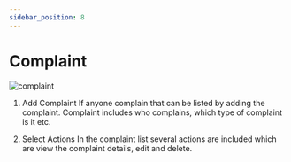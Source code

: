 ```yaml
---
sidebar_position: 8
---
```

 
# Complaint

![complaint](https://docs.infixedu.com/~gitbook/image?url=https%3A%2F%2F1240498282-files.gitbook.io%2F%7E%2Ffiles%2Fv0%2Fb%2Fgitbook-legacy-files%2Fo%2Fassets%252F-M57JYJf3oU4p300aQNV%252F-M5NcS12FwYb9gWBX8x7%252F-M5Ncd9Huc9Djn4kr40r%252Fcomplaint.png%3Falt%3Dmedia%26token%3D9153db3a-9183-4801-bdbb-f13962e0498e&width=768&dpr=4&quality=100&sign=73af5ff3&sv=1)

1. Add Complaint
If anyone complain that can be listed by adding the complaint. Complaint includes who complains, which type of complaint is it etc.

2. Select Actions
In the complaint list several actions are included which are view the complaint details, edit and delete.